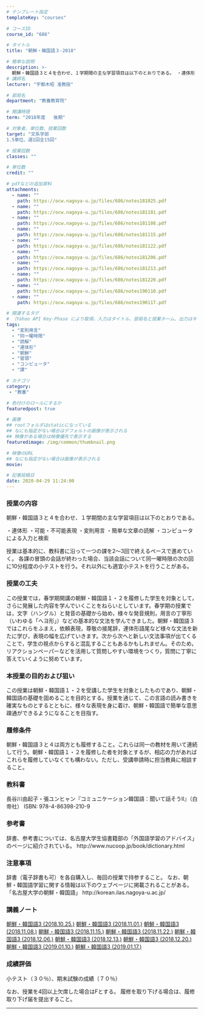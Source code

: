 ```yaml
---
# テンプレート指定
templateKey: "courses"

# コースID
course_id: "686"

# タイトル
title: "朝鮮・韓国語３-2018"

# 簡単な説明
description: >-
  朝鮮・韓国語３と４を合わせ、１学期間の主な学習項目は以下のとおりである。 ・連体形 ・可能・不可能表現 ・変則用言 ・簡単な文章の読解 ・コンピュータによる入力と検索 授業は基本的に、教科書に沿って一つの課を2～3回で終えるペースで進めていく。 各課の冒頭の会話が終わった場合、当該会話について同一曜時限の次の回に10分程度の小テストを行う。それ以外にも適宜小テストを行うことがある。 ....
# 講師名
lecturer: "宇都木昭 准教授"

# 部局名
department: "教養教育院"

# 開講時限
term: "2018年度	後期"

# 対象者、単位数、授業回数
target: "文系学部
1.5単位、週1回全15回"

# 授業回数
classes: ""

# 単位数
credit: ""

# pdfなどの追加資料
attachments:
  - name: "" 
    path: https://ocw.nagoya-u.jp/files/686/notes181025.pdf
  - name: "" 
    path: https://ocw.nagoya-u.jp/files/686/notes181101.pdf
  - name: "" 
    path: https://ocw.nagoya-u.jp/files/686/notes181108.pdf
  - name: "" 
    path: https://ocw.nagoya-u.jp/files/686/notes181115.pdf
  - name: "" 
    path: https://ocw.nagoya-u.jp/files/686/notes181122.pdf
  - name: "" 
    path: https://ocw.nagoya-u.jp/files/686/notes181206.pdf
  - name: "" 
    path: https://ocw.nagoya-u.jp/files/686/notes181213.pdf
  - name: "" 
    path: https://ocw.nagoya-u.jp/files/686/notes181220.pdf
  - name: "" 
    path: https://ocw.nagoya-u.jp/files/686/notes190110.pdf
  - name: "" 
    path: https://ocw.nagoya-u.jp/files/686/notes190117.pdf

# 関連するタグ
# （Yahoo API Key-Phase により取得。入力はタイトル、部局名と授業ホーム、出力はキーフレーズ（tags））
tags:
  - "変則用言"
  - "同一曜時限"
  - "読解"
  - "連体形"
  - "朝鮮"
  - "冒頭"
  - "コンピュータ"
  - "課"

# カテゴリ
category:
 - "教養"

# 色付けのロールにするか
featuredpost: true

# 画像
## rootフォルダはstaticになっている
## なにも指定がない場合はデフォルトの画像が表示される
## 映像がある場合は映像優先で表示する
featuredimage: /img/common/thumbnail.png

# 映像のURL
## なにも指定がない場合は画像が表示される
movie: 

# 記事投稿日
date: 2020-04-29 11:24:00
---
```


### 授業の内容

朝鮮・韓国語３と４を合わせ、１学期間の主な学習項目は以下のとおりである。

・連体形 ・可能・不可能表現 ・変則用言 ・簡単な文章の読解 ・コンピュータによる入力と検索

授業は基本的に、教科書に沿って一つの課を2～3回で終えるペースで進めていく。 各課の冒頭の会話が終わった場合、当該会話について同一曜時限の次の回に10分程度の小テストを行う。それ以外にも適宜小テストを行うことがある。


### 授業の工夫
<p>
この授業では，春学期開講の朝鮮・韓国語１・２を履修した学生を対象として，
さらに発展した内容を学んでいくことをねらいとしています。春学期の授業では，文字（ハングル）と発音の基礎から始め，様々な発音規則，用言の丁寧形（いわゆる「へヨ形」）などの基本的な文法を学んできました。朝鮮・韓国語３ではこれらをふまえ，依頼表現，尊敬の接尾辞，連体形語尾など様々な文法を新たに学び，表現の幅を広げていきます。次から次へと新しい文法事項が出てくることで，学生の視点からすると混乱することもあるかもしれません。そのため，リアクションペーパーなどを活用して質問しやすい環境をつくり，質問に丁寧に答えていくように努めています。
</p>





### 本授業の目的および狙い
<p>
この授業は朝鮮・韓国語１・２を受講した学生を対象としたものであり、朝鮮・韓国語の基礎を固めることを目的とする。授業を通じて、この言語の読み書きを確実なものとするとともに、様々な表現を身に着け、朝鮮・韓国語で簡単な意思疎通ができるようになることを目指す。
</p>

### 履修条件
<p>
朝鮮・韓国語３と４は両方とも履修すること。これらは同一の教材を用いて連続して行う。朝鮮・韓国語１・２を履修した者を対象とするが、相応の力があればこれらを履修していなくても構わない。ただし、受講申請時に担当教員に相談すること。
</p>

### 教科書
<p>
長谷川由起子・張ユンヒャン『コミュニケーション韓国語：聞いて話そうII』（白帝社） ISBN: 978-4-86398-210-9
</p>

### 参考書
<p>
辞書、参考書については、名古屋大学生協書籍部の「外国語学習のアドバイス」のページに紹介されている。
http://www.nucoop.jp/book/dictionary.html
</p>

### 注意事項
<p>
辞書（電子辞書も可）を各自購入し、毎回の授業で持参すること。
なお、朝鮮・韓国語学習に関する情報は以下のウェブページに掲載されることがある。
「名古屋大学の朝鮮・韓国語」 http://korean.ilas.nagoya-u.ac.jp/
</p>





### 講義ノート

[朝鮮・韓国語3 (2018.10.25.)](https://ocw.nagoya-u.jp/files/686/notes181025.pdf) [朝鮮・韓国語3 (2018.11.01.)](https://ocw.nagoya-u.jp/files/686/notes181101.pdf) [朝鮮・韓国語3 (2018.11.08.)](https://ocw.nagoya-u.jp/files/686/notes181108.pdf) [朝鮮・韓国語3 (2018.11.15.)](https://ocw.nagoya-u.jp/files/686/notes181115.pdf) [朝鮮・韓国語3 (2018.11.22.)](https://ocw.nagoya-u.jp/files/686/notes181122.pdf) [朝鮮・韓国語3 (2018.12.06.)](https://ocw.nagoya-u.jp/files/686/notes181206.pdf) [朝鮮・韓国語3 (2018.12.13.)](https://ocw.nagoya-u.jp/files/686/notes181213.pdf) [朝鮮・韓国語3 (2018.12.20.)](https://ocw.nagoya-u.jp/files/686/notes181220.pdf) [朝鮮・韓国語3 (2019.01.10.)](https://ocw.nagoya-u.jp/files/686/notes190110.pdf) [朝鮮・韓国語3 (2019.01.17.)](https://ocw.nagoya-u.jp/files/686/notes190117.pdf) 




### 成績評価

<p>
小テスト（３０％）、期末試験の成績（７０％）
</p>
<p>
なお、授業を4回以上欠席した場合はFとする。
履修を取り下げる場合は、履修取り下げ届を提出すること。
</p>



-----